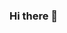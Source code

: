 ### Hi there 👋

<!--
**Starxii-nxght/Starxii-nxght** is a ✨ _special_ ✨ repository because its `README.md` (this file) appears on your GitHub profile.

Here are some ideas to get you started:

- 🔭 I’m currently working on ... Stuff
- 🌱 I’m currently learning ...Python
- 😄 Pronouns: ... She/her
- ⚡ Fun fact: ... Im obsessed with the flash
-🐶 Pet: ... I have a birb
-🍕 Fave food: ... I just like takeout ramen
